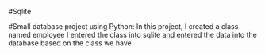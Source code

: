 #Sqlite

#Small database project using Python:
In this project, I created a class named employee
I entered the class into sqlite and entered the data into the database based on the class we have

